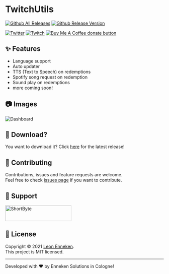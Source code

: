 # TwitchUtils 
[![Github All Releases](https://img.shields.io/github/downloads/ShortByte/TwitchUtils/total.svg?style=for-the-badge&logo=appveyor)]() [![Github Release Version](https://img.shields.io/github/v/release/ShortByte/TwitchUtils?style=for-the-badge&logo=appveyor)]()

[![Twitter](https://img.shields.io/twitter/follow/ShortByteYT?style=for-the-badge)]()
[![Twitch](https://img.shields.io/twitch/status/ShortByte?style=for-the-badge)]()
<span class="badge-buymeacoffee">
<a href="https://www.buymeacoffee.com/ShortByte" title="Donate to this project using Buy Me A Coffee"><img src="https://img.shields.io/badge/buy%20me%20a%20coffee-donate-orange.svg?style=for-the-badge" alt="Buy Me A Coffee donate button" /></a>
</span>


## ✨ Features
- Language support
- Auto updater
- TTS (Text to Speech) on redemptions
- Spotify song request on redemption
- Sound play on redemptions
- more coming soon!


## 📷 Images
![Dashboard](https://i.es-intern.de/d195wlHa.png)


## 👀 Download?
You want to download it? Click [here](https://github.com/ShortByte/TwitchUtils/releases/latest) for the latest release!


## 🤝 Contributing

Contributions, issues and feature requests are welcome.<br />
Feel free to check [issues page](https://github.com/ShortByte/TwitchUtils/issues) if you want to contribute.<br />


## 🙏 Support

<p><a href="https://www.buymeacoffee.com/ShortByte"> <img  src="https://cdn.buymeacoffee.com/buttons/v2/default-yellow.png" height="50" width="210" alt="ShortByte" /></a></p>

## 📝 License

Copyright © 2021 [Leon Enneken](https://github.com/ShortByte).<br />
This project is MIT licensed.

---

Developed with ❤️ by Enneken Solutions in Cologne!
